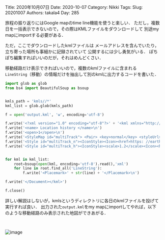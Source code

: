 ﻿Title: 2020年10月07日
Date: 2020-10-07
Category: Nikki
Tags: 
Slug: 20201007
Authors: takala4
Day: 285



旅程の振り返りにはGoogle mapのtime line機能を使うと楽しい．
ただし，複数日を一括表示できないので，その際はKMLファイルをダウンロードして
別途my mapにimportする必要がある．



ただ，ここでダウンロードしたkmlファイルは
メールアドレスを含んでいたり，立ち寄った場所も事細かに記録されていて
公開するには少し勇気がいる．
ぽちぽち編集すればいいのだが，それはめんどくさい．



移動経路だけ表示できればいいので，複数のkmlファイルに含まれる
`LineString`（移動）の情報だけを抽出して別のkmlに出力するコードを書いた．



```python
import glob as glob
from bs4 import BeautifulSoup as bsoup


kmls_path = 'kmls//*'
kml_list = glob.glob(kmls_path)

f = open('output.kml', 'w', encoding='utf-8')

f.write('<?xml version="1.0" encoding="utf-8"?>' + '<kml xmlns="http://www.opengis.net/kml/2.2" xmlns:gx="http://www.google.com/kml/ext/2.2">' + '<Document>\n')
f.write('<name> Location history </name>\n')
f.write('<open>1</open>\n')
f.write('<StyleMap id="multiTrack"> <Pair> <key>normal</key> <styleUrl>#multiTrack_n</styleUrl> </Pair> <Pair> <key>highlight</key> <styleUrl>#multiTrack_h</styleUrl> </Pair> </StyleMap>\n')
f.write('<Style id="multiTrack_n"><IconStyle><Icon><href>https: //earth.google.com/images/kml-icons/track-directional/track-0.png</href></Icon></IconStyle><LineStyle><color>#f54269</color><width>6</width></LineStyle></Style>\n')
f.write('<Style id="multiTrack_h"><IconStyle><scale>1.2</scale><Icon><href>https: //earth.google.com/images/kml-icons/track-directional/track-0.png</href></Icon></IconStyle><LineStyle><color>#f54269</color><width>8</width></LineStyle></Style>\n')


for kml in kml_list:
    root=bsoup(open(kml, encoding='utf-8').read(),'xml')
    for line in root.find_all('LineString'):
        f.write('<Placemark>' + str(line) + '</Placemark>\n')

f.write('</Document></kml>')

f.close()

```


詳しい解説はしないが，kmlsというディレクトリに各日のkmlファイルを投げて実行すれば良い．
出力された`output.kml`をmy mapにimportしてやれば，以下のような移動経路のみ表示された地図ができあがる．


<br>

![image](https://i.imgur.com/16lT5BL.png)


<br>